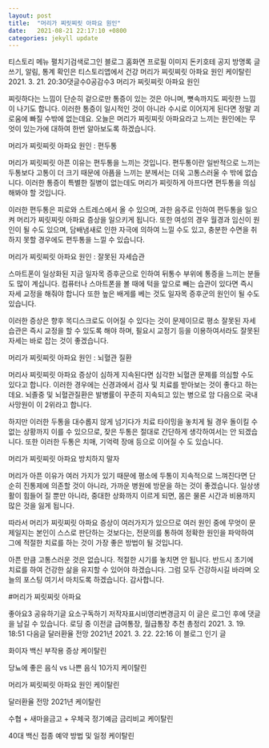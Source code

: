 ```yaml
---
layout: post
title:  "머리가 찌릿찌릿 아파요 원인"
date:   2021-08-21 22:17:10 +0800
categories: jekyll update
---
```

티스토리 메뉴 펼치기검색로그인
블로그 홈화면
프로필 이미지
돈키호테
공지
방명록
글쓰기, 알림, 통계 확인은 티스토리앱에서
건강
머리가 찌릿찌릿 아파요 원인
케이탈린
2021. 3. 21. 20:30댓글수0공감수3
머리가 찌릿찌릿 아파요 원인
 

찌릿하다는 느낌이 단순히 겉으로만 통증이 있는 것은 아니며, 뼛속까지도 찌릿한 느낌이 나기도 합니다. 이러한 통증이 일시적인 것이 아니라 수시로 이어지게 된다면 정말 괴로움에 빠질 수밖에 없는데요. 오늘은 머리가 찌릿찌릿 아파요라고 느끼는 원인에는 무엇이 있는가에 대하여 한번 알아보도록 하겠습니다. 

 


 

머리가 찌릿찌릿 아파요 원인 : 편두통
 

머리가 찌릿찌릿 아픈 이유는 편두통을 느끼는 것입니다. 편두통이란 일반적으로 느끼는 두통보다 고통이 더 크기 때문에 아픔을 느끼는 분께서는 더욱 고통스러울 수 밖에 없습니다. 이러한 통증이 특별한 질병이 없는데도 머리가 찌릿하게 아프다면 편두통을 의심해봐야 할 것입니다. 

 

이러한 편두통은 피로와 스트레스에서 올 수 있으며, 과한 음주로 인하여 편두통을 일으켜 머리가 찌릿찌릿 아파요 증상을 일으키게 됩니다. 또한 여성의 경우 월경과 임신이 원인이 될 수도 있으며, 담배냄새로 인한 자극에 의하여 느낄 수도 있고, 충분한 수면을 취하지 못할 경우에도 편두통을 느낄 수 있습니다. 

 



 

머리가 찌릿찌릿 아파요 원인 : 잘못된 자세습관
 

스마트폰이 일상화된 지금 일자목 증후군으로 인하여 뒤통수 부위에 통증을 느끼는 분들도 많이 계십니다. 컴퓨터나 스마트폰을 볼 때에 턱을 앞으로 빼는 습관이 있다면 즉시 자세 교정을 해줘야 합니다 또한 높은 배게를 베는 것도 일자목 증후군의 원인이 될 수도 있습니다. 

 

이러한 증상은 향후 목디스크로도 이어질 수 있다는 것이 문제이므로 평소 잘못된 자세 습관은 즉시 교정을 할 수 있도록 해야 하며, 필요시 교정기 등을 이용하여서라도 잘못된 자세는 바로 잡는 것이 좋겠습니다. 

 

 



머리가 찌릿찌릿 아파요 원인 : 뇌혈관 질환
 
머리사 찌릿찌릿 아파요 증상이 심하게 지속된다면 심각한 뇌혈관 문제를 의심할 수도 있다고 합니다. 이러한 경우에는 신경과에서 검사 및 치료를 받아보는 것이 좋다고 하는데요. 뇌졸중 및 뇌혈관질환은 발병률이 꾸준히 지속되고 있는 병으로 암 다음으로 국내 사망원이 이 2위라고 합니다. 

 

하지만 이러한 두통을 대수롭지 않게 넘기다가 치료 타이밍을 놓치게 될 경우 돌이킬 수 없는 상황까지 이를 수 있으므로, 잦은 두통은 절대로 간단하게 생각하여서는 안 되겠습니다. 또한 이러한 두통은 치매, 기억력 장애 등으로 이어질 수 도 있습니다. 

 



 

머리가 찌릿찌릿 아파요 방치하지 말자
 

머리가 아픈 이유가 여러 가지가 있기 때문에 평소에 두통이 지속적으로 느껴진다면 단순히 진통제에 의존할 것이 아니라, 가까운 병원에 방문을 하는 것이 좋겠습니다. 일상생활이 힘들어 질 뿐만 아니라, 중대한 상화까지 이르게 되면, 몸은 물론 시간과 비용까지 많은 것을 잃게 됩니다. 

 

 

따라서 머리가 찌릿찌릿 아파요 증상이 여러가지가 있으므로 여러 원인 중에 무엇이 문제일지는 본인이 스스로 판단하는 것보다는, 전문의를 통하여 정확한 원인을 파악하여 그에 적절한 치료를 하는 것이 가장 좋은 방법이 될 것입니다. 

 

아픈 만큼 고통스러운 것은 없습니다. 적절한 시기를 놓치면 안 됩니다. 반드시 초기에 치료를 하여 건강한 삶을 유지할 수 있어야 하겠습니다. 그럼 모두 건강하시길 바라며 오늘의 포스팅 여기서 마치도록 하겠습니다. 감사합니다.

#머리가 찌릿찌릿 아파요

좋아요3
공유하기글 요소구독하기
저작자표시비영리변경금지
이 글은 로그인 후에 댓글을 남길 수 있습니다.
로딩 중
이전글
급여통장, 월급통장 추천 총정리
2021. 3. 19. 18:51
다음글
달러환율 전망 2021년
2021. 3. 22. 22:16
이 블로그 인기 글

화이자 백신 부작용 증상
케이탈린

당뇨에 좋은 음식 vs 나쁜 음식 10가지
케이탈린

머리가 찌릿찌릿 아파요 원인
케이탈린

달러환율 전망 2021년
케이탈린

수협 + 새마을금고 + 우체국 정기예금 금리비교
케이탈린

40대 백신 접종 예약 방법 및 일정
케이탈린